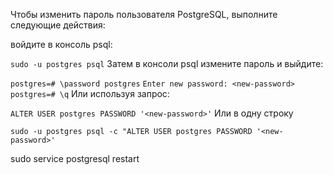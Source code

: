 Чтобы изменить пароль пользователя PostgreSQL, выполните следующие действия:

войдите в консоль psql:

```sudo -u postgres psql```
Затем в консоли psql измените пароль и выйдите:

```postgres=# \password postgres```
```Enter new password: <new-password>```
```postgres=# \q```
Или используя запрос:

```ALTER USER postgres PASSWORD '<new-password>'```
Или в одну строку

```sudo -u postgres psql -c "ALTER USER postgres PASSWORD '<new-password>'```

sudo service postgresql restart
